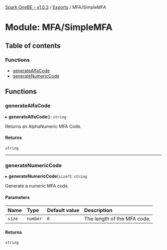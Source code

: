 [Spark OneBE - v1.0.3](../README.md) / [Exports](../modules.md) / MFA/SimpleMFA

# Module: MFA/SimpleMFA

## Table of contents

### Functions

- [generateAlfaCode](MFA_SimpleMFA.md#generatealfacode)
- [generateNumericCode](MFA_SimpleMFA.md#generatenumericcode)

## Functions

### generateAlfaCode

▸ **generateAlfaCode**(): `string`

Returns an AlphaNumeric MFA Code.

#### Returns

`string`

___

### generateNumericCode

▸ **generateNumericCode**(`size?`): `string`

Generate a numeric MFA code.

#### Parameters

| Name | Type | Default value | Description |
| :------ | :------ | :------ | :------ |
| `size` | `number` | `6` | The length of the MFA code. |

#### Returns

`string`
